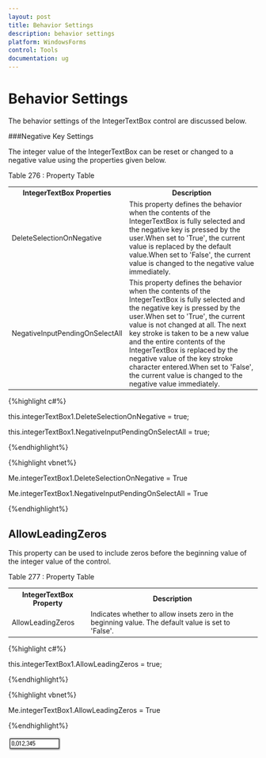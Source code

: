 ```yaml
---
layout: post
title: Behavior Settings
description: behavior settings
platform: WindowsForms
control: Tools
documentation: ug
---
```



# Behavior Settings

The behavior settings of the IntegerTextBox control are discussed below.

###Negative Key Settings

The integer value of the IntegerTextBox can be reset or changed to a negative value using the properties given below.

Table 276 : Property Table

<table>
<tr>
<th>
IntegerTextBox Properties</th><th>
Description</th></tr>
<tr>
<td>
DeleteSelectionOnNegative</td><td>
This property defines the behavior when the contents of the IntegerTextBox is fully selected and the negative key is pressed by the user.When set to 'True', the current value is replaced by the default value.When set to 'False', the current value is changed to the negative value immediately.</td></tr>
<tr>
<td>
NegativeInputPendingOnSelectAll</td><td>
This property defines the behavior when the contents of the IntegerTextBox is fully selected and the negative key is pressed by the user.When set to 'True', the current value is not changed at all. The next key stroke is taken to be a new value and the entire contents of the IntegerTextBox is replaced by the negative value of the key stroke character entered.When set to 'False', the current value is changed to the negative value immediately.</td></tr>
</table>


{%highlight c#%}



this.integerTextBox1.DeleteSelectionOnNegative = true;

this.integerTextBox1.NegativeInputPendingOnSelectAll = true;



{%endhighlight%}

{%highlight vbnet%}

Me.integerTextBox1.DeleteSelectionOnNegative = True

Me.integerTextBox1.NegativeInputPendingOnSelectAll = True

{%endhighlight%}

## AllowLeadingZeros

This property can be used to include zeros before the beginning value of the integer value of the control.

Table 277 : Property Table

<table>
<tr>
<th>
IntegerTextBox Property</th><th>
Description</th></tr>
<tr>
<td>
AllowLeadingZeros</td><td>
Indicates whether to allow insets zero in the beginning value. The default value is set to 'False'.</td></tr>
</table>


{%highlight c#%}



this.integerTextBox1.AllowLeadingZeros = true;

{%endhighlight%}




{%highlight vbnet%}


Me.integerTextBox1.AllowLeadingZeros = True

{%endhighlight%}



![](Overview_images/Overview_img457.png) 